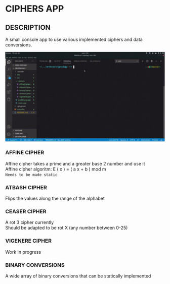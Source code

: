 # CIPHERS APP

## DESCRIPTION
A small console app to use various implemented ciphers and data conversions.

![Ciphers Test Gif](./CiphersApp.gif)

### AFFINE CIPHER
Affine cipher takes a prime and a greater base 2 number and use it  
Affine cipher algoritm: E ( x ) = ( a x + b ) mod m  
`Needs to be made static`  

### ATBASH CIPHER
Flips the values along the range of the alphabet

### CEASER CIPHER
A rot 3 cipher currently  
Should be adapted to be rot X (any number between 0-25)  

### VIGENERE CIPHER
Work in progress

### BINARY CONVERSIONS
A wide array of binary conversions that can be statically implemented